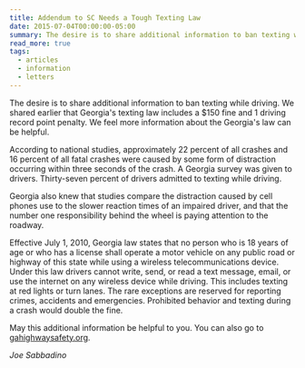 ```yaml
---
title: Addendum to SC Needs a Tough Texting Law
date: 2015-07-04T00:00:00-05:00
summary: The desire is to share additional information to ban texting while driving. We shared earlier that Georgia's texting law includes a $150 fine and 1 driving record point penalty. We feel more information about...
read_more: true
tags:
  - articles
  - information
  - letters
---
```

The desire is to share additional information to ban texting while driving. We shared earlier that Georgia's texting law includes a $150 fine and 1 driving record point penalty. We feel more information about the Georgia's law can be helpful.

According to national studies, approximately 22 percent of all crashes and 16 percent of all fatal crashes were caused by some form of distraction occurring within three seconds of the crash. A Georgia survey was given to drivers. Thirty-seven percent of drivers admitted to texting while driving.

Georgia also knew that studies compare the distraction caused by cell phones use to the slower reaction times of an impaired driver, and that the number one responsibility behind the wheel is paying attention to the roadway.

Effective July 1, 2010, Georgia law states that no person who is 18 years of age or who has a license shall operate a motor vehicle on any public road or highway of this state while using a wireless telecommunications device. Under this law drivers cannot write, send, or read a text message, email, or use the internet on any wireless device while driving. This includes texting at red lights or turn lanes. The rare exceptions are reserved for reporting crimes, accidents and emergencies. Prohibited behavior and texting during a crash would double the fine.

May this additional information be helpful to you. You can also go to [gahighwaysafety.org](http://www.gahighwaysafety.org/).

*Joe Sabbadino*
